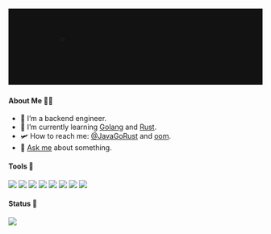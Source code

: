 
<br><img src="https://raw.githubusercontent.com/TokenDance/TokenDance/main/banner.gif" >
#### About Me 🥷🏻
- 🔭 I’m a backend engineer.
- 🌱 I’m currently learning [Golang](https://golang.org/) and [Rust](https://www.rust-lang.org).
- 🛩️ How to reach me: [@JavaGoRust](https://twitter.com/JavaGoRust) and [oom](https://oom.world).
- 💬 [Ask me](https://github.com/TokenDance/TokenDance/issues) about something.


#### Tools 🔫
[![](https://img.shields.io/badge/macOS-Catalina-d0d1d4?style=flat-square&logo=Apple)](<[https://](https://www.apple.com/macos/)>)
[![](https://img.shields.io/badge/IDE-Visual%20Studio%20Code-blue?style=flat-square&logo=Visual-Studio-Code)](https://code.visualstudio.com/)
[![](https://img.shields.io/badge/-Golang-00ADD8?style=flat-square&logo=go&logoColor=ffffff)](https://golang.org/)
<img src="https://img.shields.io/badge/-Git-F05032?style=flat-square&logo=git&logoColor=white" /> <img src="https://img.shields.io/badge/-Brave_Browser-FB542B?style=flat-square&logo=brave&logoColor=white" /> <img src="https://img.shields.io/badge/-Cloudflare-F38020?style=flat-square&logo=Cloudflare&logoColor=white" />  <img src="https://img.shields.io/badge/-Figma-F24E1E?style=flat-square&logo=Figma&logoColor=white" /> <img src="https://img.shields.io/badge/-Notion-000?style=flat-square&logo=Notion&logoColor=white" />



#### Status 👋

<img height="140px" src="https://github-readme-stats.vercel.app/api?username=TokenDance&hide_title=true&hide_border=true&show_icons=true&include_all_commits=true&count_private=true&line_height=24&theme=monokai" />

